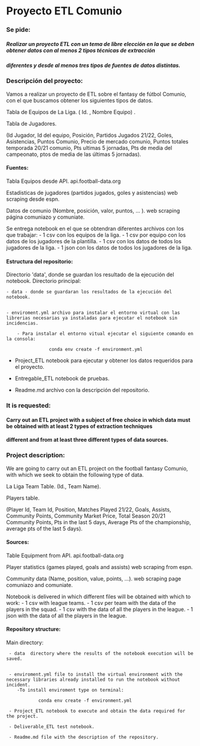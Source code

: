 # Proyecto ETL Comunio

### Se pide:

##### Realizar un proyecto ETL con un tema de libre elección en la que se deben obtener datos con al menos 2 tipos técnicas de extracción
##### diferentes y desde al menos tres tipos de fuentes de datos distintas.

### Descripción del proyecto:

Vamos a realizar un proyecto de ETL sobre el fantasy de fútbol Comunio, con el que buscamos obtener los siguientes tipos de datos.

Tabla de Equipos de La Liga. ( Id. , Nombre Equipo) .

Tabla de Jugadores.

(Id Jugador, Id del equipo, Posición, Partidos Jugados 21/22, Goles, Asistencias, Puntos Comunio, Precio de mercado comunio, Puntos totales temporada 20/21 comunio, Pts ultimas 5 jornadas, Pts de media del campeonato, ptos de media de las últimas 5 jornadas).

#### Fuentes:

Tabla Equipos desde API. api.football-data.org

Estadisticas de jugadores (partidos jugados, goles y asistencias) web scraping desde espn.

Datos de comunio (Nombre, posición, valor, puntos, ... ). web scraping página comuniazo y comuniate.

Se entrega notebook en el que se obtendran diferentes archivos con los que trabajar: 
    - 1 csv con los equipos de la liga. 
    - 1 csv por equipo con los datos de los jugadores de la plantilla. 
    - 1 csv con los datos de todos los jugadores de la liga. 
    - 1 json con los datos de todos los jugadores de la liga.

#### Estructura del repositorio:

Directorio 'data', donde se guardan los resultado de la ejecución del notebook.
Directorio principal:

    - data - donde se guardaran los resultados de la ejecución del notebook.
    
    
    - enviroment.yml archivo para instalar el entorno virtual con las librerias necesarias ya instaladas para ejecutar el notebook sin incidencias.
        
        - Para instalar el entorno vitual ejecutar el siguiente comando en la consola: 
                    
                    conda env create -f environment.yml
        
   - Project_ETL notebook para ejecutar y obtener los datos requeridos para el proyecto.
   
   - Entregable_ETL notebook de pruebas.
   
   - Readme.md archivo con la descripción del repositorio.

### It is requested:

#### Carry out an ETL project with a subject of free choice in which data must be obtained with at least 2 types of extraction techniques
#### different and from at least three different types of data sources.

### Project description:

We are going to carry out an ETL project on the football fantasy Comunio, with which we seek to obtain the following type of data.

La Liga Team Table. (Id., Team Name).

Players table.

(Player Id, Team Id, Position, Matches Played 21/22, Goals, Assists, Community Points, Community Market Price, Total Season 20/21 Community Points, Pts in the last 5 days, Average Pts of the championship, average pts of the last 5 days).

#### Sources:

Table Equipment from API. api.football-data.org

Player statistics (games played, goals and assists) web scraping from espn.

Community data (Name, position, value, points, ...). web scraping page comuniazo and comuniate.

Notebook is delivered in which different files will be obtained with which to work: 
    - 1 csv with league teams. 
    - 1 csv per team with the data of the players in the squad.
    - 1 csv with the data of all the players in the league.
    - 1 json with the data of all the players in the league.

#### Repository structure:


Main directory:

     - data  directory where the results of the notebook execution will be saved.
     
     
     - enviroment.yml file to install the virtual environment with the necessary libraries already installed to run the notebook without incident.
        -To install enviroment type on terminal:
        
                conda env create -f environment.yml
                
     - Project_ETL notebook to execute and obtain the data required for the project.
     
     - Deliverable_ETL test notebook.
     
     - Readme.md file with the description of the repository. 
